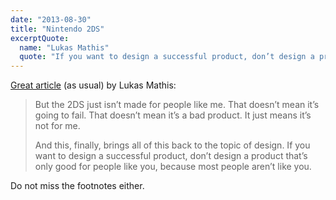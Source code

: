 ```yaml
---
date: "2013-08-30"
title: "Nintendo 2DS"
excerptQuote:
  name: "Lukas Mathis"
  quote: "If you want to design a successful product, don’t design a product that’s only good for people like you, because most people aren’t like you."
---
```


[Great article](http://ignorethecode.net/blog/2013/08/29/nintendo/) (as usual) by Lukas Mathis:

> But the 2DS just isn’t made for people like me. That doesn’t mean it’s going to fail. That doesn’t mean it’s a bad product. It just means it’s not for me.
>
> And this, finally, brings all of this back to the topic of design. If you want to design a successful product, don’t design a product that’s only good for people like you, because most people aren’t like you.

Do not miss the footnotes either.
